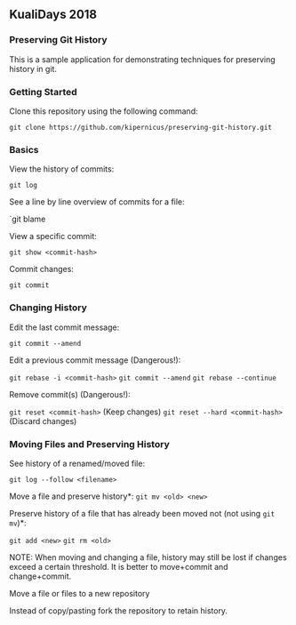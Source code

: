 ## KualiDays 2018

### Preserving Git History

This is a sample application for demonstrating techniques for preserving history in git.


### Getting Started

Clone this repository using the following command:

`git clone https://github.com/kipernicus/preserving-git-history.git`


### Basics

View the history of commits:

`git log`

See a line by line overview of commits for a file:

`git blame <filename>

View a specific commit:

`git show <commit-hash>`

Commit changes:

`git commit`


### Changing History

Edit the last commit message:

`git commit --amend`

Edit a previous commit message (Dangerous!):

`git rebase -i <commit-hash>`
`git commit --amend`
`git rebase --continue`

Remove commit(s) (Dangerous!):

`git reset <commit-hash>` (Keep changes)
`git reset --hard <commit-hash>` (Discard changes)


### Moving Files and Preserving History

See history of a renamed/moved file:

`git log --follow <filename>`

Move a file and preserve history*:
`git mv <old> <new>`

Preserve history of a file that has already been moved not (not using `git mv`)*:

`git add <new>`
`git rm <old>`

NOTE: When moving and changing a file, history may still be lost if changes exceed a certain threshold.  It is better to move+commit and change+commit.

Move a file or files to a new repository

Instead of copy/pasting fork the repository to retain history.
